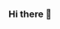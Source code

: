 ### Hi there 👋

<!--
**fahadsalim02/fahadsalim02** is a ✨ _special_ ✨ repository because its `README.md` (this file) appears on your GitHub profile.

Here are some ideas to get you started:

- 🔭 I’m currently working on webdevelopment...
- 🌱 I’m currently learning java...
- 💬 Ask me about cryptos...
- 📫 How to reach me:  ...
- 😄 Pronouns: He/His...
-->
